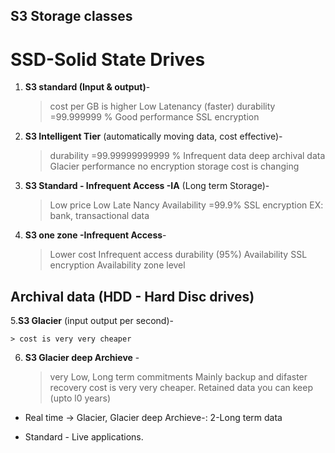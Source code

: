 ##  S3 Storage classes

# SSD-Solid State Drives

1. **S3 standard (Input & output)**- 
    > cost per GB is higher
    > Low Latenancy (faster) 
    > durability =99.999999 %
    > Good performance
    > SSL encryption

2. **S3 Intelligent Tier** (automatically moving data, cost effective)-

    > durability =99.99999999999 %
    > Infrequent data 
    > deep archival data
    > Glacier performance
    > no encryption
    > storage cost is changing

3. **S3 Standard - Infrequent Access -IA** (Long term Storage)-

    > Low price
    > Low Late Nancy 
    > Availability =99.9%
    > SSL encryption
       EX: bank, transactional data

4. **S3 one zone -Infrequent Access**-

    > Lower cost
    > Infrequent access 
    > durability (95%) Availability
    > SSL encryption
    > Availability zone level

## Archival data (HDD - Hard Disc drives)

5.**S3 Glacier** (input output per second)-

    > cost is very very cheaper

6. **S3 Glacier deep Archieve** -

    > very Low, 
    > Long term commitments 
    > Mainly backup and difaster recovery
    > cost is very very cheaper.
    > Retained data you can keep (upto l0 years)
    
*  Real time → Glacier, Glacier deep Archieve-: 2-Long term data

* Standard - Live applications.

